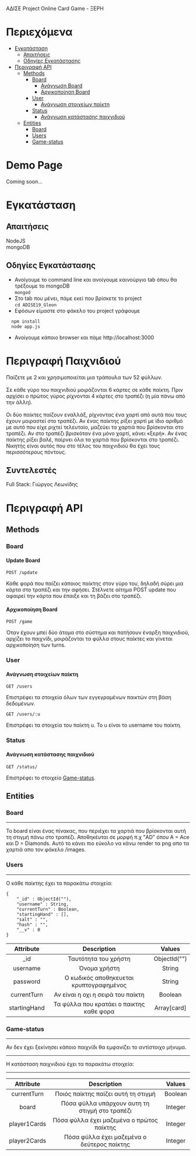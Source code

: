 ΑΔΙΣΕ Project
Online Card Game - ΞΕΡΗ

Περιεχόμενα
=================
   * [Εγκατάσταση](#εγκατάσταση)
      * [Απαιτήσεις](#απαιτήσεις)
      * [Οδηγίες Εγκατάστασης](#οδηγίες-εγκατάστασης)
   * [Περιγραφή API](#περιγραφή-api)
      * [Methods](#methods)
         * [Board](#board)
            * [Ανάγνωση Board](#ανάγνωση-board)
            * [Αρχικοποίηση Board](#αρχικοποίηση-board)
         * [User](#user)
            * [Ανάγνωση στοιχείων παίκτη](#ανάγνωση-στοιχείων-παίκτη)
         * [Status](#status)
            * [Ανάγνωση κατάστασης παιχνιδιού](#ανάγνωση-κατάστασης-παιχνιδιού)
      * [Entities](#entities)
         * [Board](#board-1)
         * [Users](#users)
         * [Game-status](#game-status)


# Demo Page

Coming soon...

# Εγκατάσταση

## Απαιτήσεις

NodeJS <br/>
mongoDB


## Οδηγίες Εγκατάστασης

* Ανοίγουμε το command line και ανοίγουμε καινούργιο tab όπου θα τρέξουμε το mongoDB <br/>
  `mongod`
 * Στο tab που μένει, πάμε εκεί που βρίσκετε το project <br/>
  `cd ADISE19_Gleon`
* Εφόσων είμαστε στο φάκελο του project γράφουμε<br/>

```
  npm install
  node app.js
```
* Ανοίγουμε κάποιο browser και πάμε http://localhost:3000<br/>

# Περιγραφή Παιχνιδιού

Παίζετε με 2 και χρησιμοποιείται μια τράπουλα των 52 φύλλων.
<br/>
<br/>
 Σε κάθε γύρο του παιχνιδιού μοιράζονται 6 κάρτες σε κάθε παίκτη.
Πριν αρχίσει ο πρώτος γύρος ρίχνονται 4 κάρτες στο τραπέζι (η μία πάνω από την άλλη).
<br/>
<br/>
Οι δύο παίκτες παίζουν εναλλάξ, ρίχνοντας ένα χαρτί από αυτά που τους έχουν μοιραστεί στο τραπέζι. Αν ένας παίκτης ρίξει χαρτί με ίδιο αριθμό με αυτό που είχε ριχτεί τελευταίο, μαζεύει τα χαρτιά που βρίσκονται στο τραπέζι.
Αν στο τραπέζι βρισκόταν ένα μόνο χαρτί, κάνει «ξερή».
Αν ένας παίκτης ρίξει βαλέ, παίρνει όλα τα χαρτιά που βρίσκονται στο τραπέζι.
Νικητής είναι αυτός που στο τέλος του παιχνιδιού θα έχει τους περισσότερους πόντους.
<br/>

## Συντελεστές

Full Stack: Γιώργος Λεωνίδης


# Περιγραφή API

## Methods


### Board
#### Update Board

```
POST /update
```
Κάθε φορά που παίζει κάποιος παίκτης στον γύρο του, δηλαδή σύρει μια κάρτα στο τραπέζι και την αφήσει. Στέλνετε αίτημα POST update που αφαιρεί την κάρτα που έπαιξε και τη βάζει στο τραπέζι.

#### Αρχικοποίηση Board
```
POST /game
```
Όταν έχουν μπεί δύο άτομα στο σύστημα και πατήσουν έναρξη παιχνιδιού,
αρχίζει το παιχνίδι, μοιράζονται τα φύλλα στους παίκτες και γίνεται αρχικοποίηση των turns.


### User

#### Ανάγνωση στοιχείων παίκτη

```
GET /users
```
Επιστρέφει τα στοιχεία όλων των εγγεγραμένων παικτών στη βάση δεδομένων.

```
GET /users/:u
```
Επιστρέφει τα στοιχεία του παίκτη u. Το u είναι το username του παίκτη.

### Status

#### Ανάγνωση κατάστασης παιχνιδιού
```
GET /status/
```

Επιστρέφει το στοιχείο [Game-status](#Game-status).



## Entities


### Board
---------

Το board είναι ένας πίνακας, που περιέχει τα χαρτιά που βρίσκονται αυτή τη στιγμή πάνω στο τραπέζι.
Αποθηκέυται σε μορφή π.χ "AD" όπου A = Ace και D = Diamonds. Αυτό το κάνει πιο εύκολο να κάνω render
τα png απο τα χαρτιά απο τον φάκελο /images.  

### Users
---------

O κάθε παίκτης έχει τα παρακάτω στοιχεία:
```
{
    "_id" : ObjectId(""),
    "username" : String,
    "currentTurn" : Boolean,
    "startingHand" : [],
    "salt" : "",
    "hash" : "",
    "__v" : 0
}
```
| Attribute    | Description                             | Values        |
| :---:        |     :---:                               |    :---:      |
| _id          | Ταυτότητα του χρήστη                    | ObjectId("")  |
| username     | Όνομα χρήστη                            | String        |
| password     | Ο κωδικός αποθηκευεται κρυπτογραφημένος | String        |
| currentTurn  | Αν είναι η οχι η σειρά του παίκτη       | Boolean       |
| startingHand | Τα φύλλα που κρατάει ο παικτης καθε φορα| Array[card]   |

### Game-status
---------
Αν δεν έχει ξεκίνησει κάποιο παιχνίδι θα εμφανίζει το αντίστοιχο μήνυμα.
***
H κατάσταση παιχνιδιού έχει τα παρακάτω στοιχεία:
***
| Attribute    | Description                                      | Values        |
| :---:        |     :---:                                        |    :---:      |
| currentTurn  | Ποιός παίκτης παίζει αυτή τη στιγμή              | Boolean       |
| board        | Πόσα φύλλα υπάρχουν αυτη τη στιγμή στο τραπέζι   | Integer       |
| player1Cards | Πόσα φύλλα έχει μαζεμένα ο πρώτος παίκτης        | Integer       |
| player2Cards | Πόσα φύλλα έχει μαζεμένα ο δεύτερος παίκτης      | Integer       |
